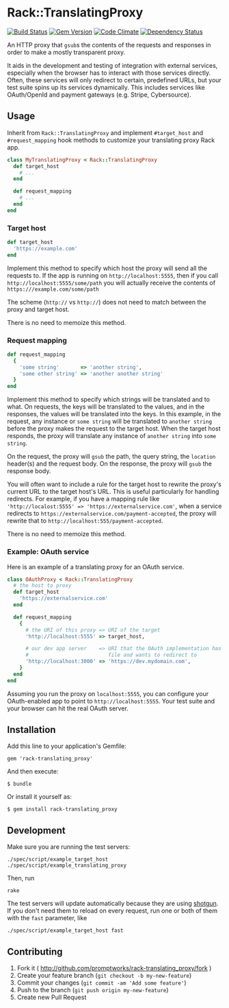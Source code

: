 # Rack::TranslatingProxy
[![Build Status](https://travis-ci.org/promptworks/rack-translating_proxy.png?branch=master)](https://travis-ci.org/promptworks/rack-translating_proxy.png)
[![Gem Version](https://badge.fury.io/rb/rack-translating_proxy.svg)](http://badge.fury.io/rb/rack-translating_proxy)
[![Code Climate](https://codeclimate.com/github/promptworks/rack-translating_proxy/badges/gpa.svg)](https://codeclimate.com/github/promptworks/rack-translating_proxy)
[![Dependency Status](https://gemnasium.com/promptworks/rack-translating_proxy.svg)](https://gemnasium.com/promptworks/rack-translating_proxy)

An HTTP proxy that `gsub`s the contents of the requests and responses in order to make a mostly transparent proxy.

It aids in the development and testing of integration with external services, especially when the browser has to interact with those services directly.
Often, these services will only redirect to certain, predefined URLs, but your test suite spins up its services dynamically.
This includes services like OAuth/OpenId and payment gateways (e.g. Stripe, Cybersource).

## Usage

Inherit from `Rack::TranslatingProxy` and implement `#target_host` and `#request_mapping` hook methods to customize your translating proxy Rack app.

``` ruby
class MyTranslatingProxy < Rack::TranslatingProxy
  def target_host
    # ...
  end

  def request_mapping
    # ...
  end
end
```

### Target host

``` ruby
def target_host
  'https://example.com'
end
```

Implement this method to specify which host the proxy will send all the requests to.
If the app is running on `http://localhost:5555`, then if you call `http://localhost:5555/some/path` you will actually receive the contents of `https:///example.com/some/path`

The scheme (`http://` vs `http://`) does not need to match between the proxy and target host.

There is no need to memoize this method.

### Request mapping

``` ruby
def request_mapping
  {
    'some string'       => 'another string',
    'some other string' => 'another another string'
  }
end
```

Implement this method to specify which strings will be translated and to what. On requests, the keys will be translated to the values, and in the responses, the values will be translated into the keys.
In this example, in the request, any instance or `some string` will be translated to `another string` before the proxy makes the request to the target host. When the target host responds, the proxy will translate any instance of `another string` into `some string`.

On the request, the proxy will `gsub` the path, the query string, the `location` header(s) and the request body. On the response, the proxy will `gsub` the response body.

You will often want to include a rule for the target host to rewrite the proxy's current URL to the target host's URL.
This is useful particularly for handling redirects.
For example, if you have a mapping rule like `'http://localost:5555' => 'https://externalservice.com'`, when a service redirects to `https://externalservice.com/payment-accepted`, the proxy will rewrite that to `http://localhost:555/payment-accepted`.

There is no need to memoize this method.


### Example: OAuth service

Here is an example of a translating proxy for an OAuth service.

``` ruby
class OAuthProxy < Rack::TranslatingProxy
  # the host to proxy
  def target_host
    'https://externalservice.com'
  end

  def request_mapping
    {
      # the URI of this proxy => URI of the target
      'http://localhost:5555' => target_host,

      # our dev app server    => URI that the OAuth implementation has on
      #                          file and wants to redirect to
      'http://localhost:3000' => 'https://dev.mydomain.com',
    }
  end
end
```

Assuming you run the proxy on `localhost:5555`, you can configure your OAuth-enabled app to point to `http://localhost:5555`.
Your test suite and your browser can hit the real OAuth server.

## Installation

Add this line to your application's Gemfile:

    gem 'rack-translating_proxy'

And then execute:

    $ bundle

Or install it yourself as:

    $ gem install rack-translating_proxy

## Development

Make sure you are running the test servers:

    ./spec/script/example_target_host
    ./spec/script/example_translating_proxy

Then, run

    rake

The test servers will update automatically because they are using [shotgun](https://github.com/rtomayko/shotgun).
If you don't need them to reload on every request, run one or both of them with the `fast` parameter, like

    ./spec/script/example_target_host fast

## Contributing

1. Fork it ( http://github.com/promptworks/rack-translating_proxy/fork )
2. Create your feature branch (`git checkout -b my-new-feature`)
3. Commit your changes (`git commit -am 'Add some feature'`)
4. Push to the branch (`git push origin my-new-feature`)
5. Create new Pull Request
